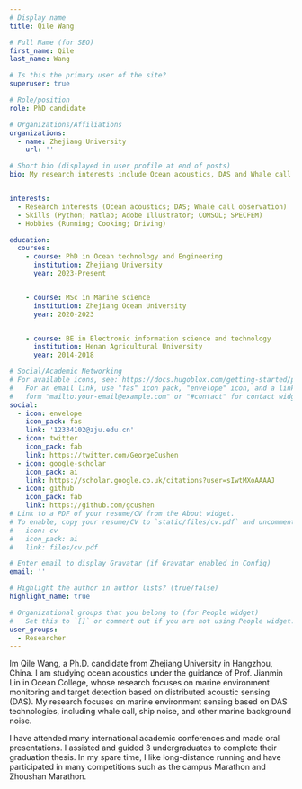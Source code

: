 ```yaml
---
# Display name
title: Qile Wang

# Full Name (for SEO)
first_name: Qile
last_name: Wang

# Is this the primary user of the site?
superuser: true

# Role/position
role: PhD candidate

# Organizations/Affiliations
organizations:
  - name: Zhejiang University
    url: ''

# Short bio (displayed in user profile at end of posts)
bio: My research interests include Ocean acoustics, DAS and Whale call observation.


interests:
  - Research interests (Ocean acoustics; DAS; Whale call observation)
  - Skills (Python; Matlab; Adobe Illustrator; COMSOL; SPECFEM)
  - Hobbies (Running; Cooking; Driving)

education:
  courses:
    - course: PhD in Ocean technology and Engineering
      institution: Zhejiang University
      year: 2023-Present


    - course: MSc in Marine science
      institution: Zhejiang Ocean University
      year: 2020-2023


    - course: BE in Electronic information science and technology
      institution: Henan Agricultural University
      year: 2014-2018

# Social/Academic Networking
# For available icons, see: https://docs.hugoblox.com/getting-started/page-builder/#icons
#   For an email link, use "fas" icon pack, "envelope" icon, and a link in the
#   form "mailto:your-email@example.com" or "#contact" for contact widget.
social:
  - icon: envelope
    icon_pack: fas
    link: '12334102@zju.edu.cn'
  - icon: twitter
    icon_pack: fab
    link: https://twitter.com/GeorgeCushen
  - icon: google-scholar
    icon_pack: ai
    link: https://scholar.google.co.uk/citations?user=sIwtMXoAAAAJ
  - icon: github
    icon_pack: fab
    link: https://github.com/gcushen
# Link to a PDF of your resume/CV from the About widget.
# To enable, copy your resume/CV to `static/files/cv.pdf` and uncomment the lines below.
# - icon: cv
#   icon_pack: ai
#   link: files/cv.pdf

# Enter email to display Gravatar (if Gravatar enabled in Config)
email: ''

# Highlight the author in author lists? (true/false)
highlight_name: true

# Organizational groups that you belong to (for People widget)
#   Set this to `[]` or comment out if you are not using People widget.
user_groups:
  - Researcher
---
```


Im Qile Wang, a Ph.D. candidate from Zhejiang University in Hangzhou, China. I am studying ocean acoustics under the guidance of Prof. Jianmin Lin in Ocean College, whose research focuses on marine environment monitoring and target detection based on distributed acoustic sensing (DAS). My research focuses on marine environment sensing based on DAS technologies, including whale call, ship noise, and other marine background noise.

I have attended many international academic conferences and made oral presentations. I assisted and guided 3 undergraduates to complete their graduation thesis. In my spare time, I like long-distance running and have participated in many competitions such as the campus Marathon and Zhoushan Marathon.
